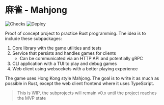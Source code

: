 # 麻雀 - Mahjong

![Checks](https://github.com/igncp/mahjong/actions/workflows/checks.yml/badge.svg) ![Deploy](https://github.com/igncp/mahjong/actions/workflows/deploy.yml/badge.svg)

Proof of concept project to practice Rust programming. The idea is to include
these subpackages:

1. Core library with the game utilities and tests
1. Service that persists and handles games for clients
    - Can be communicated via an HTTP API and potentially gRPC
1. CLI application with a TUI to play and debug games
1. Web client using websockets with a better playing experience

The game uses Hong Kong style Mahjong. The goal is to write it as much as
possible in Rust, except the web client frontend where it uses TypeScript.

> This is WIP, the subprojects will remain v0.x until the project reaches the MVP state
